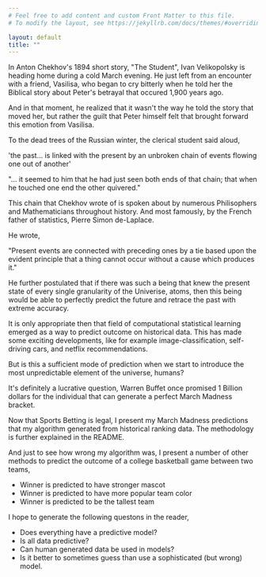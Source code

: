 ```yaml
---
# Feel free to add content and custom Front Matter to this file.
# To modify the layout, see https://jekyllrb.com/docs/themes/#overriding-theme-defaults

layout: default
title: ""
---
```


In Anton Chekhov's 1894 short story, "The Student", Ivan Velikopolsky is heading home
during a cold March evening. He just left from an encounter with a friend, Vasilisa, who began to cry bitterly when he told her the Biblical story about Peter's betrayal that occured 1,900 years ago.
  
And in that moment, he realized that it wasn't the way he told the story that moved her, but rather the guilt that Peter himself felt that brought forward this emotion from Vasilisa.
  
To the dead trees of the Russian winter, the clerical student said aloud,
  
'the past... is linked with the present by an unbroken chain of events flowing one out of another'

"... it seemed to him that he had just seen both ends of that chain; that when he touched one end the other quivered."

This chain that Chekhov wrote of is spoken about by numerous Philisophers and Mathematicians throughout history. And most famously, by the French father of statistics, Pierre Simon de-Laplace.

He wrote, 

"Present events are connected with preceding ones by a tie based upon the evident principle that a thing cannot occur without a cause which produces it."

He further postulated that if there was such a being that knew the present state of every single granularity of the Univerise, atoms, then this being would be able to perfectly predict the future and retrace the past with extreme accuracy.

It is only appropriate then that field of computational statistical learning emerged as a way to predict outcome on historical data. This has made some exciting developments, like for example image-classification, self-driving cars, and netflix recommendations. 

But is this a sufficient mode of prediction when we start to introduce the most unpredictable element of the universe, humans?

It's definitely a lucrative question, Warren Buffet once promised 1 Billion dollars for the individual that can generate a perfect March Madness bracket.

Now that Sports Betting is legal, I present my March Madness predictions that my algorithm generated from historical ranking data. The methodology is further explained in the README. 

And just to see how wrong my algorithm was, I present a number of other methods to predict the outcome of a college basketball game between two teams,
- Winner is predicted to have stronger mascot 
- Winner is predicted to have more popular team color 
- Winner is predicted to be the tallest team

I hope to generate the following questons in the reader,
- Does everything have a predictive model?
- Is all data predictive?
- Can human generated data be used in models?
- Is it better to sometimes guess than use a sophisticated (but wrong) model. 
